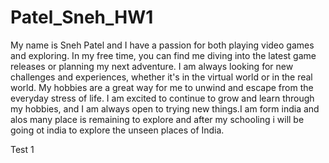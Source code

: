 # Patel_Sneh_HW1

My name is Sneh Patel and I have a passion for both playing video games and exploring. In my free time, you can find me diving into the latest game releases or planning my next adventure. I am always looking for new challenges and experiences, whether it's in the virtual world or in the real world. My hobbies are a great way for me to unwind and escape from the everyday stress of life. I am excited to continue to grow and learn through my hobbies, and I am always open to trying new things.I am form india and alos many place is remaining to explore and after my schooling i will be going ot india to explore the unseen places of India.


Test 1
